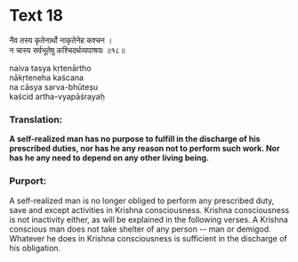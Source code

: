 # Text 18

नैव तस्य कृतेनार्थो नाकृतेनेह कश्चन ।  
न चास्य सर्वभूतेषु कश्चिदर्थव्यपाश्रयः ॥१८॥

naiva tasya kṛtenārtho  
nākṛteneha kaścana  
na cāsya sarva-bhūteṣu  
kaścid artha-vyapāśrayaḥ



### Translation:

**A self-realized man has no purpose to fulfill in the discharge of his prescribed duties, nor has he any reason not to perform such work. Nor has he any need to depend on any other living being.**

### Purport:

A self-realized man is no longer obliged to perform any prescribed duty, save and except activities in Krishna consciousness. Krishna consciousness is not inactivity either, as will be explained in the following verses. A Krishna conscious man does not take shelter of any person -- man or demigod. Whatever he does in Krishna consciousness is sufficient in the discharge of his obligation.